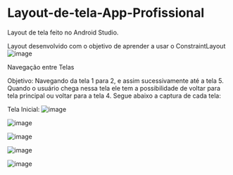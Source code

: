 # Layout-de-tela-App-Profissional
Layout de tela feito no Android Studio.

Layout desenvolvido com o objetivo de aprender a usar o ConstraintLayout
![image](https://github.com/user-attachments/assets/dfdd019f-5ea9-4bf9-a3bd-0fa59e8a3b63)

Navegação entre Telas

Objetivo: Navegando da tela 1 para 2, e assim sucessivamente até a tela 5. Quando o usuário chega nessa tela ele tem a possibilidade
de voltar para tela principal ou voltar para a tela 4. Segue abaixo a captura de cada tela:

Tela Inicial:
![image](https://github.com/user-attachments/assets/ee34d220-b457-4672-950a-7e53c57538c4)
 
![image](https://github.com/user-attachments/assets/26bbc185-37e9-4ba6-a122-5b8c0b252e88)

![image](https://github.com/user-attachments/assets/507d3882-a725-4b8d-b5d6-e889cbf0210e)

![image](https://github.com/user-attachments/assets/c422b9cf-25ef-45b2-bddd-94e2038d346b)

![image](https://github.com/user-attachments/assets/ffdcf317-be26-4063-8780-d83eecd9f5d5)











